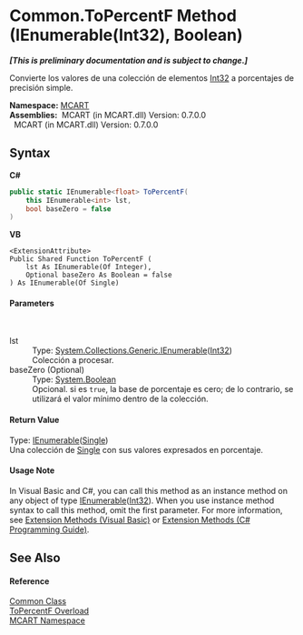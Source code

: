 # Common.ToPercentF Method (IEnumerable(Int32), Boolean)
 _**\[This is preliminary documentation and is subject to change.\]**_

Convierte los valores de una colección de elementos <a href="http://msdn2.microsoft.com/es-es/library/td2s409d" target="_blank">Int32</a> a porcentajes de precisión simple.

**Namespace:**&nbsp;<a href="89e7854f-fe6f-d208-fb0c-b17953422852">MCART</a><br />**Assemblies:**&nbsp;&nbsp;MCART (in MCART.dll) Version: 0.7.0.0<br />&nbsp;&nbsp;MCART (in MCART.dll) Version: 0.7.0.0<br />

## Syntax

**C#**<br />
``` C#
public static IEnumerable<float> ToPercentF(
	this IEnumerable<int> lst,
	bool baseZero = false
)
```

**VB**<br />
``` VB
<ExtensionAttribute>
Public Shared Function ToPercentF ( 
	lst As IEnumerable(Of Integer),
	Optional baseZero As Boolean = false
) As IEnumerable(Of Single)
```


#### Parameters
&nbsp;<dl><dt>lst</dt><dd>Type: <a href="http://msdn2.microsoft.com/es-es/library/9eekhta0" target="_blank">System.Collections.Generic.IEnumerable</a>(<a href="http://msdn2.microsoft.com/es-es/library/td2s409d" target="_blank">Int32</a>)<br />Colección a procesar.</dd><dt>baseZero (Optional)</dt><dd>Type: <a href="http://msdn2.microsoft.com/es-es/library/a28wyd50" target="_blank">System.Boolean</a><br />Opcional. si es `true`, la base de porcentaje es cero; de lo contrario, se utilizará el valor mínimo dentro de la colección.</dd></dl>

#### Return Value
Type: <a href="http://msdn2.microsoft.com/es-es/library/9eekhta0" target="_blank">IEnumerable</a>(<a href="http://msdn2.microsoft.com/es-es/library/3www918f" target="_blank">Single</a>)<br />Una colección de <a href="http://msdn2.microsoft.com/es-es/library/3www918f" target="_blank">Single</a> con sus valores expresados en porcentaje.

#### Usage Note
In Visual Basic and C#, you can call this method as an instance method on any object of type <a href="http://msdn2.microsoft.com/es-es/library/9eekhta0" target="_blank">IEnumerable</a>(<a href="http://msdn2.microsoft.com/es-es/library/td2s409d" target="_blank">Int32</a>). When you use instance method syntax to call this method, omit the first parameter. For more information, see <a href="http://msdn.microsoft.com/en-us/library/bb384936.aspx">Extension Methods (Visual Basic)</a> or <a href="http://msdn.microsoft.com/en-us/library/bb383977.aspx">Extension Methods (C# Programming Guide)</a>.

## See Also


#### Reference
<a href="2fd80ad6-3642-bb7d-ce7a-ef1284d6d716">Common Class</a><br /><a href="63c4af65-4834-4e82-023b-bf4feb4887a5">ToPercentF Overload</a><br /><a href="89e7854f-fe6f-d208-fb0c-b17953422852">MCART Namespace</a><br />